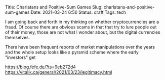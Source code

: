 Title: Charlatans and Positive-Sum Games
Slug: charlatans-and-positive-sum-games
Date: 2021-03-24 6:50
Status: draft
Tags: tech

I am going back and forth in my thinking on whether cryptocurrencies are a fraud.
Of course there are obvious scams in that that try to lure people out of their money, those
are not what I wonder about, but the digital currencies themselves.

There have been frequent reports of market manipulations over the years and the whole setup
looks like a pyramid scheme where the early "investors" get

https://blog.fefe.de/?ts=9eb272d4
https://vitalik.ca/general/2021/03/23/legitimacy.html

